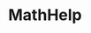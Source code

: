 ---
title: MathHelp
crosslinks:
- cheatatmathhomework
- chemhelp
- EngineeringStudents
- runescape
- whatisthisthing
- math
- learnmath
- AskStatistics
---